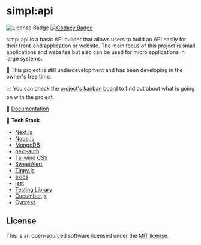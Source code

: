 # simpl:api

![License Badge](https://img.shields.io/github/license/bytekatana/simpl-api) [![Codacy Badge](https://app.codacy.com/project/badge/Grade/a61bb176b6c34b35bc96892e004e1469)](https://app.codacy.com/gh/ByteKatana/simpl-api/dashboard?utm_source=gh&utm_medium=referral&utm_content=&utm_campaign=Badge_grade)

simpl:api is a basic API builder that allows users to build an API easily for their front-end application or website.
The main focus of this project is small applications and websites but also can be used for micro applications in large
systems.

🚧 This project is still underdevelopment and has been developing in the owner's free time.

📈 You can check the [project's kanban board](https://github.com/users/ByteKatana/projects/2) to find out about what is
going on with the project.

📖 [Documentation](https://bytekatana.github.io/simpl-api-doc/)

🧱 **Tech Stack**

- [Next.js](https://nextjs.org/)
- [Node.js](https://nodejs.org/en/)
- [MongoDB](https://www.mongodb.com/)
- [next-auth](https://next-auth.js.org/)
- [Tailwind CSS](https://tailwindcss.com/)
- [SweetAlert](https://sweetalert.js.org/)
- [Tippy.js](https://atomiks.github.io/tippyjs/)
- [axios](https://axios-http.com/)
- [jest](https://jestjs.io/)
- [Testing Library](https://testing-library.com/)
- [Cucumber.js](https://cucumber.io/)
- [Cypress](https://cypress.io/)

## License

This is an open-sourced software licensed under the [MIT license](https://opensource.org/licenses/MIT).
